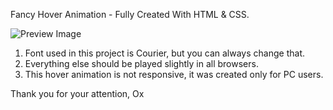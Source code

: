 Fancy Hover Animation - Fully Created With HTML & CSS.

![Preview Image](https://github.com/Okultix/hover-animation-html-css/tree/main/image1.png)

1. Font used in this project is Courier, but you can always change that.
2. Everything else should be played slightly in all browsers.
3. This hover animation is not responsive, it was created only for PC users.

Thank you for your attention,
Ox
